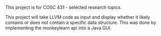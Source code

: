 This project is for COSC 431 - selected research topics.

This project will take LLVM code as input and display whether it likely contains or does not contain a specific data structure. This was done by implementing the monkeylearn api into a Java GUI.
